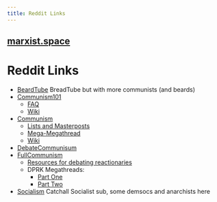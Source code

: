 ```yaml
---
title: Reddit Links
---
```


## [marxist.space](https://marxist.space)

# Reddit Links

* [BeardTube](https://www.reddit.com/r/BeardTube/) BreadTube but with more communists (and beards)
* [Communism101](https://www.reddit.com/r/communism101/)
  * [FAQ](https://www.reddit.com/r/communism101/comments/2pl8tv/rcommunism101s_frequently_asked_questions/)
  * [Wiki](https://www.reddit.com/r/communism101/wiki/index)
* [Communism](https://www.reddit.com/r/communism/)
  * [Lists and Masterposts](https://www.reddit.com/r/communism/comments/cg2tu1/compilation_of_sourcelists_and_masterposts/)
  * [Mega-Megathread](https://www.reddit.com/r/communism/comments/co1pfl/the_megamegathread/)
  * [Wiki](https://www.reddit.com/r/communism/wiki/index)
* [DebateCommunisum](https://www.reddit.com/r/DebateCommunism/)
* [FullCommunism](https://www.reddit.com/r/FULLCOMMUNISM)
  * [Resources for debating reactionaries](https://www.reddit.com/r/FULLCOMMUNISM/comments/c60z5a/my_gift_to_you_a_giant_list_of_sources_for/)
  * DPRK Megathreads:
    * [Part One](https://www.reddit.com/r/FULLCOMMUNISM/comments/cc4703/dprk_megathread_part_1/)
    * [Part Two](https://www.reddit.com/r/FULLCOMMUNISM/comments/cc47kx/dprk_megathread_part_2/)
* [Socialism](https://www.reddit.com/r/socialism/) Catchall Socialist sub, some demsocs and anarchists here
